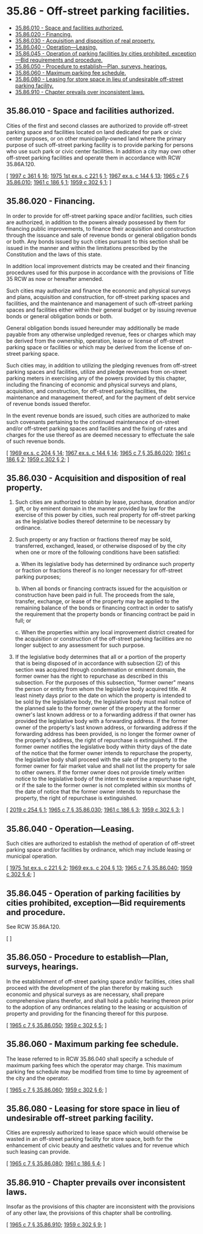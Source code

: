 # 35.86 - Off-street parking facilities.
* [35.86.010 - Space and facilities authorized.](#3586010---space-and-facilities-authorized)
* [35.86.020 - Financing.](#3586020---financing)
* [35.86.030 - Acquisition and disposition of real property.](#3586030---acquisition-and-disposition-of-real-property)
* [35.86.040 - Operation—Leasing.](#3586040---operationleasing)
* [35.86.045 - Operation of parking facilities by cities prohibited, exception—Bid requirements and procedure.](#3586045---operation-of-parking-facilities-by-cities-prohibited-exceptionbid-requirements-and-procedure)
* [35.86.050 - Procedure to establish—Plan, surveys, hearings.](#3586050---procedure-to-establishplan-surveys-hearings)
* [35.86.060 - Maximum parking fee schedule.](#3586060---maximum-parking-fee-schedule)
* [35.86.080 - Leasing for store space in lieu of undesirable off-street parking facility.](#3586080---leasing-for-store-space-in-lieu-of-undesirable-off-street-parking-facility)
* [35.86.910 - Chapter prevails over inconsistent laws.](#3586910---chapter-prevails-over-inconsistent-laws)
## 35.86.010 - Space and facilities authorized.
Cities of the first and second classes are authorized to provide off-street parking space and facilities located on land dedicated for park or civic center purposes, or on other municipally-owned land where the primary purpose of such off-street parking facility is to provide parking for persons who use such park or civic center facilities. In addition a city may own other off-street parking facilities and operate them in accordance with RCW 35.86A.120.

\[ [1997 c 361 § 16](http://lawfilesext.leg.wa.gov/biennium/1997-98/Pdf/Bills/Session%20Laws/Senate/5336-S.SL.pdf?cite=1997%20c%20361%20§%2016); [1975 1st ex.s. c 221 § 1](http://leg.wa.gov/CodeReviser/documents/sessionlaw/1975ex1c221.pdf?cite=1975%201st%20ex.s.%20c%20221%20§%201); [1967 ex.s. c 144 § 13](http://leg.wa.gov/CodeReviser/documents/sessionlaw/1967ex1c144.pdf?cite=1967%20ex.s.%20c%20144%20§%2013); [1965 c 7 § 35.86.010](http://leg.wa.gov/CodeReviser/documents/sessionlaw/1965c7.pdf?cite=1965%20c%207%20§%2035.86.010); [1961 c 186 § 1](http://leg.wa.gov/CodeReviser/documents/sessionlaw/1961c186.pdf?cite=1961%20c%20186%20§%201); [1959 c 302 § 1](http://leg.wa.gov/CodeReviser/documents/sessionlaw/1959c302.pdf?cite=1959%20c%20302%20§%201); \]

## 35.86.020 - Financing.
In order to provide for off-street parking space and/or facilities, such cities are authorized, in addition to the powers already possessed by them for financing public improvements, to finance their acquisition and construction through the issuance and sale of revenue bonds or general obligation bonds or both. Any bonds issued by such cities pursuant to this section shall be issued in the manner and within the limitations prescribed by the Constitution and the laws of this state.

In addition local improvement districts may be created and their financing procedures used for this purpose in accordance with the provisions of Title 35 RCW as now or hereafter amended.

Such cities may authorize and finance the economic and physical surveys and plans, acquisition and construction, for off-street parking spaces and facilities, and the maintenance and management of such off-street parking spaces and facilities either within their general budget or by issuing revenue bonds or general obligation bonds or both.

General obligation bonds issued hereunder may additionally be made payable from any otherwise unpledged revenue, fees or charges which may be derived from the ownership, operation, lease or license of off-street parking space or facilities or which may be derived from the license of on-street parking space.

Such cities may, in addition to utilizing the pledging revenues from off-street parking spaces and facilities, utilize and pledge revenues from on-street parking meters in exercising any of the powers provided by this chapter, including the financing of economic and physical surveys and plans, acquisition, and construction, for off-street parking facilities, the maintenance and management thereof, and for the payment of debt service of revenue bonds issued therefor.

In the event revenue bonds are issued, such cities are authorized to make such covenants pertaining to the continued maintenance of on-street and/or off-street parking spaces and facilities and the fixing of rates and charges for the use thereof as are deemed necessary to effectuate the sale of such revenue bonds.

\[ [1969 ex.s. c 204 § 14](http://leg.wa.gov/CodeReviser/documents/sessionlaw/1969ex1c204.pdf?cite=1969%20ex.s.%20c%20204%20§%2014); [1967 ex.s. c 144 § 14](http://leg.wa.gov/CodeReviser/documents/sessionlaw/1967ex1c144.pdf?cite=1967%20ex.s.%20c%20144%20§%2014); [1965 c 7 § 35.86.020](http://leg.wa.gov/CodeReviser/documents/sessionlaw/1965c7.pdf?cite=1965%20c%207%20§%2035.86.020); [1961 c 186 § 2](http://leg.wa.gov/CodeReviser/documents/sessionlaw/1961c186.pdf?cite=1961%20c%20186%20§%202); [1959 c 302 § 2](http://leg.wa.gov/CodeReviser/documents/sessionlaw/1959c302.pdf?cite=1959%20c%20302%20§%202); \]

## 35.86.030 - Acquisition and disposition of real property.
1. Such cities are authorized to obtain by lease, purchase, donation and/or gift, or by eminent domain in the manner provided by law for the exercise of this power by cities, such real property for off-street parking as the legislative bodies thereof determine to be necessary by ordinance.

2. Such property or any fraction or fractions thereof may be sold, transferred, exchanged, leased, or otherwise disposed of by the city when one or more of the following conditions have been satisfied:

    a.  When its legislative body has determined by ordinance such property or fraction or fractions thereof is no longer necessary for off-street parking purposes;

    b.  When all bonds or financing contracts issued for the acquisition or construction have been paid in full. The proceeds from the sale, transfer, exchange, or lease of the property may be applied to the remaining balance of the bonds or financing contract in order to satisfy the requirement that the property bonds or financing contract be paid in full; or

    c.  When the properties within any local improvement district created for the acquisition or construction of the off-street parking facilities are no longer subject to any assessment for such purpose.

3. If the legislative body determines that all or a portion of the property that is being disposed of in accordance with subsection (2) of this section was acquired through condemnation or eminent domain, the former owner has the right to repurchase as described in this subsection. For the purposes of this subsection, "former owner" means the person or entity from whom the legislative body acquired title. At least ninety days prior to the date on which the property is intended to be sold by the legislative body, the legislative body must mail notice of the planned sale to the former owner of the property at the former owner's last known address or to a forwarding address if that owner has provided the legislative body with a forwarding address. If the former owner of the property's last known address, or forwarding address if the forwarding address has been provided, is no longer the former owner of the property's address, the right of repurchase is extinguished. If the former owner notifies the legislative body within thirty days of the date of the notice that the former owner intends to repurchase the property, the legislative body shall proceed with the sale of the property to the former owner for fair market value and shall not list the property for sale to other owners. If the former owner does not provide timely written notice to the legislative body of the intent to exercise a repurchase right, or if the sale to the former owner is not completed within six months of the date of notice that the former owner intends to repurchase the property, the right of repurchase is extinguished.

\[ [2019 c 254 § 1](http://lawfilesext.leg.wa.gov/biennium/2019-20/Pdf/Bills/Session%20Laws/House/1083-S.SL.pdf?cite=2019%20c%20254%20§%201); [1965 c 7 § 35.86.030](http://leg.wa.gov/CodeReviser/documents/sessionlaw/1965c7.pdf?cite=1965%20c%207%20§%2035.86.030); [1961 c 186 § 3](http://leg.wa.gov/CodeReviser/documents/sessionlaw/1961c186.pdf?cite=1961%20c%20186%20§%203); [1959 c 302 § 3](http://leg.wa.gov/CodeReviser/documents/sessionlaw/1959c302.pdf?cite=1959%20c%20302%20§%203); \]

## 35.86.040 - Operation—Leasing.
Such cities are authorized to establish the method of operation of off-street parking space and/or facilities by ordinance, which may include leasing or municipal operation.

\[ [1975 1st ex.s. c 221 § 2](http://leg.wa.gov/CodeReviser/documents/sessionlaw/1975ex1c221.pdf?cite=1975%201st%20ex.s.%20c%20221%20§%202); [1969 ex.s. c 204 § 13](http://leg.wa.gov/CodeReviser/documents/sessionlaw/1969ex1c204.pdf?cite=1969%20ex.s.%20c%20204%20§%2013); [1965 c 7 § 35.86.040](http://leg.wa.gov/CodeReviser/documents/sessionlaw/1965c7.pdf?cite=1965%20c%207%20§%2035.86.040); [1959 c 302 § 4](http://leg.wa.gov/CodeReviser/documents/sessionlaw/1959c302.pdf?cite=1959%20c%20302%20§%204); \]

## 35.86.045 - Operation of parking facilities by cities prohibited, exception—Bid requirements and procedure.
See RCW 35.86A.120.

\[ \]

## 35.86.050 - Procedure to establish—Plan, surveys, hearings.
In the establishment of off-street parking space and/or facilities, cities shall proceed with the development of the plan therefor by making such economic and physical surveys as are necessary, shall prepare comprehensive plans therefor, and shall hold a public hearing thereon prior to the adoption of any ordinances relating to the leasing or acquisition of property and providing for the financing thereof for this purpose.

\[ [1965 c 7 § 35.86.050](http://leg.wa.gov/CodeReviser/documents/sessionlaw/1965c7.pdf?cite=1965%20c%207%20§%2035.86.050); [1959 c 302 § 5](http://leg.wa.gov/CodeReviser/documents/sessionlaw/1959c302.pdf?cite=1959%20c%20302%20§%205); \]

## 35.86.060 - Maximum parking fee schedule.
The lease referred to in RCW 35.86.040 shall specify a schedule of maximum parking fees which the operator may charge. This maximum parking fee schedule may be modified from time to time by agreement of the city and the operator.

\[ [1965 c 7 § 35.86.060](http://leg.wa.gov/CodeReviser/documents/sessionlaw/1965c7.pdf?cite=1965%20c%207%20§%2035.86.060); [1959 c 302 § 6](http://leg.wa.gov/CodeReviser/documents/sessionlaw/1959c302.pdf?cite=1959%20c%20302%20§%206); \]

## 35.86.080 - Leasing for store space in lieu of undesirable off-street parking facility.
Cities are expressly authorized to lease space which would otherwise be wasted in an off-street parking facility for store space, both for the enhancement of civic beauty and aesthetic values and for revenue which such leasing can provide.

\[ [1965 c 7 § 35.86.080](http://leg.wa.gov/CodeReviser/documents/sessionlaw/1965c7.pdf?cite=1965%20c%207%20§%2035.86.080); [1961 c 186 § 4](http://leg.wa.gov/CodeReviser/documents/sessionlaw/1961c186.pdf?cite=1961%20c%20186%20§%204); \]

## 35.86.910 - Chapter prevails over inconsistent laws.
Insofar as the provisions of this chapter are inconsistent with the provisions of any other law, the provisions of this chapter shall be controlling.

\[ [1965 c 7 § 35.86.910](http://leg.wa.gov/CodeReviser/documents/sessionlaw/1965c7.pdf?cite=1965%20c%207%20§%2035.86.910); [1959 c 302 § 9](http://leg.wa.gov/CodeReviser/documents/sessionlaw/1959c302.pdf?cite=1959%20c%20302%20§%209); \]

